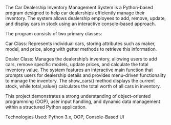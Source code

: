 The Car Dealership Inventory Management System is a Python-based program designed to help car dealerships efficiently manage their inventory. The system allows dealership employees to add, remove, update, and display cars in stock using an interactive console-based approach.

The program consists of two primary classes:

Car Class: Represents individual cars, storing attributes such as maker, model, and price, along with getter methods to retrieve this information.

Dealer Class: Manages the dealership’s inventory, allowing users to add cars, remove specific models, update prices, and calculate the total inventory value.
The system features an interactive main function that prompts users for dealership details and provides menu-driven functionality to manage the inventory. The show_cars() method displays the current stock, while total_value() calculates the total worth of all cars in inventory.

This project demonstrates a strong understanding of object-oriented programming (OOP), user input handling, and dynamic data management within a structured Python application.

Technologies Used: Python 3.x, OOP, Console-Based UI
